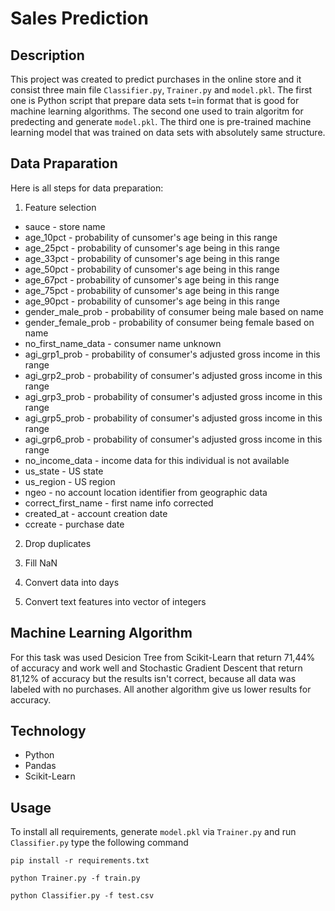 # Sales Prediction

## Description
This project was created to predict purchases in the online store and  it consist three main file `Classifier.py`, `Trainer.py` and `model.pkl`. The first one is Python script that prepare data sets t=in format that is good for machine learning algorithms. The second one used to train algoritm for predecting and generate `model.pkl`. The third one is pre-trained machine learning model that was trained on data sets with absolutely same structure.

## Data Praparation
Here is all steps for data preparation:

1. Feature selection

  * sauce - store name
  * age_10pct - probability of cunsomer's age being in this range
  * age_25pct - probability of cunsomer's age being in this range
  * age_33pct - probability of cunsomer's age being in this range
  * age_50pct - probability of cunsomer's age being in this range
  * age_67pct - probability of cunsomer's age being in this range
  * age_75pct - probability of cunsomer's age being in this range
  * age_90pct - probability of cunsomer's age being in this range
  * gender_male_prob - probability of consumer being male based on name
  * gender_female_prob - probability of consumer being female based on name
  * no_first_name_data - consumer name unknown
  * agi_grp1_prob - probability of consumer's adjusted gross income in this range
  * agi_grp2_prob - probability of consumer's adjusted gross income in this range
  * agi_grp3_prob - probability of consumer's adjusted gross income in this range
  * agi_grp5_prob - probability of consumer's adjusted gross income in this range
  * agi_grp6_prob - probability of consumer's adjusted gross income in this range
  * no_income_data - income data for this individual is not available
  * us_state - US state
  * us_region - US region
  * ngeo - no account location identifier from geographic data
  * correct_first_name - first name info corrected
  * created_at - account creation date
  * ccreate - purchase date

2. Drop duplicates

3. Fill NaN

4. Convert data into days

5. Convert text features into vector of integers

## Machine Learning Algorithm
For this task was used Desicion Tree from Scikit-Learn that return 71,44% of accuracy and work well and Stochastic Gradient Descent that return 81,12% of accuracy but the results isn't correct, because all data was labeled with no purchases. All another algorithm give us lower results for accuracy.

## Technology
* Python
* Pandas
* Scikit-Learn

## Usage
To install all requirements, generate `model.pkl` via `Trainer.py` and run `Classifier.py` type the following command
```
pip install -r requirements.txt
```

```
python Trainer.py -f train.py
```

```
python Classifier.py -f test.csv
```
